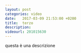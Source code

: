 ```yaml
---
layout: post
categories: video
date:   2017-03-09 21:53:00 +0200
title:  terzo
description:
videourl: 201015630
---
```


questa è una descrizione